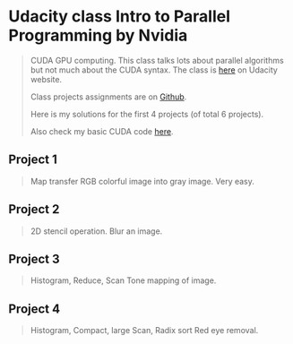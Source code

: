 # Udacity class Intro to Parallel Programming by Nvidia
> CUDA GPU computing. This class talks lots about parallel algorithms but not much about the CUDA syntax. 
> The class is [here](https://www.udacity.com/course/intro-to-parallel-programming--cs344) on Udacity website.
> 
> Class projects assignments are on [Github](https://github.com/udacity/cs344).
> 
> Here is my solutions for the first 4 projects (of total 6 projects).
> 
> Also check my basic CUDA code [here](https://github.com/lijiyao111/CUDA_C).

## Project 1
> Map
transfer RGB colorful image into gray image. Very easy. 

## Project 2
> 2D stencil operation. 
Blur an image.

## Project 3
> Histogram, Reduce, Scan
Tone mapping of image. 

## Project 4
> Histogram, Compact, large Scan, Radix sort
Red eye removal.